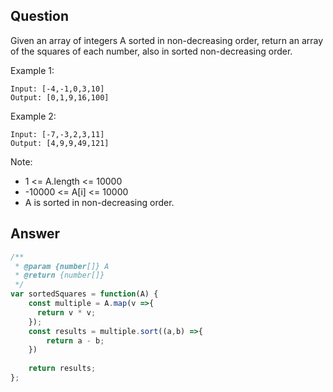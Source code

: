 ## Question

Given an array of integers A sorted in non-decreasing order, return an array of the squares of each number, also in sorted non-decreasing order.

Example 1:
```
Input: [-4,-1,0,3,10]
Output: [0,1,9,16,100]
```

Example 2:
```
Input: [-7,-3,2,3,11]
Output: [4,9,9,49,121]
```

Note:
- 1 <= A.length <= 10000
- -10000 <= A[i] <= 10000
- A is sorted in non-decreasing order.

## Answer

```js
/**
 * @param {number[]} A
 * @return {number[]}
 */
var sortedSquares = function(A) {
    const multiple = A.map(v =>{
      return v * v;
    });
    const results = multiple.sort((a,b) =>{
        return a - b;
    })
    
    return results;
};
```